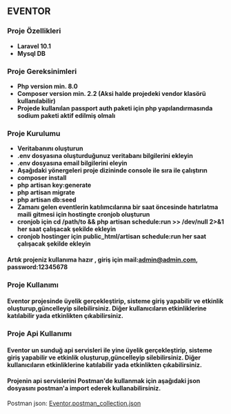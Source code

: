 ## EVENTOR

### Proje Özellikleri

- **Laravel 10.1**
- **Mysql DB**

### Proje Gereksinimleri

- **Php version min. 8.0**
- **Composer version min. 2.2 (Aksi halde projedeki vendor klasörü kullanılabilir)**
- **Projede kullanılan passport auth paketi için php yapılandırmasında sodium paketi aktif edilmiş olmalı**

### Proje Kurulumu

- **Veritabanını oluşturun**
- **.env dosyasına oluşturduğunuz veritabanı bilgilerini ekleyin**
- **.env dosyasına email bilgilerini eleyin**
- **Aşağıdaki yönergeleri proje dizininde console ile sıra ile çalıştırın**
- **composer install**
- **php artisan key:generate**
- **php artisan migrate**
- **php artisan db:seed**
- **Zamanı gelen eventlerin katılımcılarına bir saat öncesinde hatırlatma maili gitmesi için hostingte cronjob oluşturun**
- **cronjob için cd /path/to && php artisan schedule:run >> /dev/null 2>&1   her saat çalışacak şekilde ekleyin**
- **cronjob hostinger için public_html/artisan schedule:run   her saat çalışacak şekilde ekleyin**

#### Artık projeniz kullanıma hazır , giriş için mail:admin@admin.com, password:12345678

### Proje Kullanımı

#### Eventor projesinde  üyelik gerçekleştirip, sisteme giriş yapabilir ve etkinlik oluşturup,güncelleyip silebilirsiniz. Diğer kullanıcıların etkinliklerine katılabilir yada etkinlikten çıkabilirsiniz.


### Proje Api Kullanımı

#### Eventor un sunduğ api servisleri ile yine üyelik gerçekleştirip, sisteme giriş yapabilir ve etkinlik oluşturup,güncelleyip silebilirsiniz. Diğer kullanıcıların etkinliklerine katılabilir yada etkinlikten çıkabilirsiniz.

#### Projenin api servislerini Postman'de kullanmak için aşağıdaki json dosyasını postman'a import ederek kullanabilirsiniz.


Postman json: 
[Eventor.postman_collection.json](https://github.com/codarsCoder/eventor/files/15284389/Eventor.postman_collection.json)
      
